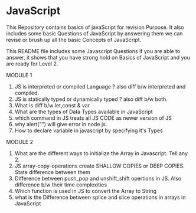 # JavaScript
This Repository contains basics of javaScript for revision Purpose. It also includes some basic Questions of JavaScript by answering them we can revise or brush up all the basic Concepts of JavaScript.




This README file includes some Javascript Questions if you are able to answer, 
it shows that you have strong hold on Basics of JavaScript and you are ready for Level 2.

MODULE 1 

1. JS is interpreted or compiled Language ? also diff b/w interpreted and compiled.
2. JS is statically typed or dynamically typed ? also diff b/w both.
3. What is diff b/w let,const & var
4. What are the types of Data Types available in JavaScript
5. which command in JS treats all JS CODE as newer version of JS
6. why alert("") will give error in node js.
7. How to declare variable in javascript by specifying it's Types




MODULE 2

1. What are the different ways  to initialize the Array in Javascript. Tell any 2.
2. JS array-copy-operations create SHALLOW COPIES or DEEP COPIES. State difference between them
3. Difference between push_pop and unshift_shift opertions in JS. Also difference b/w their time complexities
4. Which function is used in JS to convert the Array to String
5. what is the Difference between splice and slice operations in arrays in JavaScript
